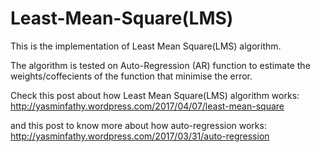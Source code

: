 # Least-Mean-Square(LMS)
This is the implementation of Least Mean Square(LMS) algorithm.

The algorithm is tested on Auto-Regression (AR) function to estimate the weights/coffecients of the function that minimise the error.

Check this post about how Least Mean Square(LMS) algorithm works:
http://yasminfathy.wordpress.com/2017/04/07/least-mean-square

and this post to know more about how auto-regression works:
http://yasminfathy.wordpress.com/2017/03/31/auto-regression
